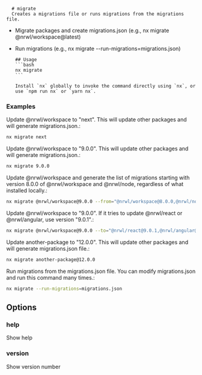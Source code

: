       # migrate
      Creates a migrations file or runs migrations from the migrations file.

- Migrate packages and create migrations.json (e.g., nx migrate @nrwl/workspace@latest)
- Run migrations (e.g., nx migrate --run-migrations=migrations.json)

      ## Usage
      ```bash
      nx migrate
      ```

      Install `nx` globally to invoke the command directly using `nx`, or use `npm run nx` or `yarn nx`.

### Examples

Update @nrwl/workspace to "next". This will update other packages and will generate migrations.json.:

```bash
nx migrate next
```

Update @nrwl/workspace to "9.0.0". This will update other packages and will generate migrations.json.:

```bash
nx migrate 9.0.0
```

Update @nrwl/workspace and generate the list of migrations starting with version 8.0.0 of @nrwl/workspace and @nrwl/node, regardless of what installed locally.:

```bash
nx migrate @nrwl/workspace@9.0.0 --from="@nrwl/workspace@8.0.0,@nrwl/node@8.0.0"
```

Update @nrwl/workspace to "9.0.0". If it tries to update @nrwl/react or @nrwl/angular, use version "9.0.1".:

```bash
nx migrate @nrwl/workspace@9.0.0 --to="@nrwl/react@9.0.1,@nrwl/angular@9.0.1"
```

Update another-package to "12.0.0". This will update other packages and will generate migrations.json file.:

```bash
nx migrate another-package@12.0.0
```

Run migrations from the migrations.json file. You can modify migrations.json and run this command many times.:

```bash
nx migrate --run-migrations=migrations.json
```

## Options

### help

Show help

### version

Show version number
